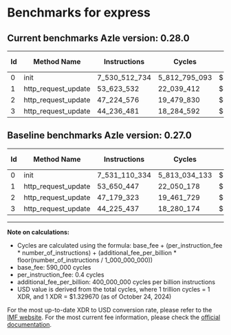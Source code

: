 # Benchmarks for express

## Current benchmarks Azle version: 0.28.0

| Id  | Method Name         | Instructions  | Cycles        | USD           | USD/Million Calls | Change                              |
| --- | ------------------- | ------------- | ------------- | ------------- | ----------------- | ----------------------------------- |
| 0   | init                | 7_530_512_734 | 5_812_795_093 | $0.0077290993 | $7_729.09         | <font color="green">-597_600</font> |
| 1   | http_request_update | 53_623_532    | 22_039_412    | $0.0000293051 | $29.30            | <font color="green">-26_915</font>  |
| 2   | http_request_update | 47_224_576    | 19_479_830    | $0.0000259017 | $25.90            | <font color="red">+45_253</font>    |
| 3   | http_request_update | 44_236_481    | 18_284_592    | $0.0000243125 | $24.31            | <font color="red">+11_044</font>    |

## Baseline benchmarks Azle version: 0.27.0

| Id  | Method Name         | Instructions  | Cycles        | USD           | USD/Million Calls |
| --- | ------------------- | ------------- | ------------- | ------------- | ----------------- |
| 0   | init                | 7_531_110_334 | 5_813_034_133 | $0.0077294171 | $7_729.41         |
| 1   | http_request_update | 53_650_447    | 22_050_178    | $0.0000293195 | $29.31            |
| 2   | http_request_update | 47_179_323    | 19_461_729    | $0.0000258777 | $25.87            |
| 3   | http_request_update | 44_225_437    | 18_280_174    | $0.0000243066 | $24.30            |

---

**Note on calculations:**

- Cycles are calculated using the formula: base_fee + (per_instruction_fee \* number_of_instructions) + (additional_fee_per_billion \* floor(number_of_instructions / 1_000_000_000))
- base_fee: 590_000 cycles
- per_instruction_fee: 0.4 cycles
- additional_fee_per_billion: 400_000_000 cycles per billion instructions
- USD value is derived from the total cycles, where 1 trillion cycles = 1 XDR, and 1 XDR = $1.329670 (as of October 24, 2024)

For the most up-to-date XDR to USD conversion rate, please refer to the [IMF website](https://www.imf.org/external/np/fin/data/rms_sdrv.aspx).
For the most current fee information, please check the [official documentation](https://internetcomputer.org/docs/current/developer-docs/gas-cost#execution).
